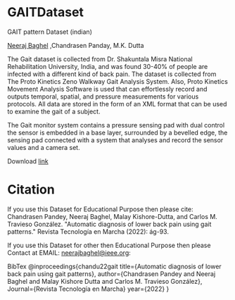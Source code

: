 # GAITDataset
GAIT pattern Dataset (indian)

[Neeraj Baghel](https://sites.google.com/view/nbaghel777) ,Chandrasen Panday,  M.K. Dutta 

The Gait dataset is collected from Dr. Shakuntala Misra National Rehabilitation University, India, and was found 30-40% of people are infected with a different kind of back pain. The dataset is collected from The Proto Kinetics Zeno Walkway Gait Analysis System. Also, Proto Kinetics
Movement Analysis Software is used that can effortlessly record and outputs temporal, spatial, and pressure measurements for various protocols. All data are stored in the form of an XML format that can be used to examine the gait of a subject.

The Gait monitor system contains a pressure sensing pad with dual control the sensor is embedded in a base layer, surrounded by a bevelled edge, the sensing pad connected with a system that analyses and record the sensor values and a camera set.

Download [link](https://drive.google.com/drive/folders/1HAuGsq-Eozrsvm2x2FMAa-Ewx-33fbnl?usp=sharing)


# Citation
If you use this Dataset for Educational Purpose then please cite:
Chandrasen Pandey, Neeraj Baghel, Malay Kishore-Dutta, and Carlos M. Travieso González. "Automatic diagnosis of lower back pain using gait patterns." Revista Tecnología en Marcha (2022): ág-93.

If you use this Dataset for other then Educational Purpose then please Contact at EMAIL: neerajbaghel@ieee.org:

BibTex
@inproceedings{chandu22gait
    title={Automatic diagnosis of lower back pain using gait patterns}, 
    author={Chandrasen Pandey and Neeraj Baghel and Malay Kishore Dutta and Carlos M. Travieso González},
    Journal={Revista Tecnología en Marcha}
    year={2022}
}
